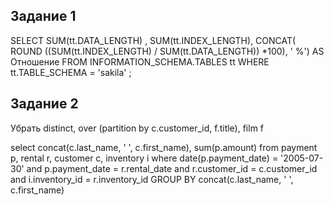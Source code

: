 ## Задание 1
SELECT  SUM(tt.DATA_LENGTH) , SUM(tt.INDEX_LENGTH), CONCAT(  ROUND ((SUM(tt.INDEX_LENGTH) / SUM(tt.DATA_LENGTH)) *100), ' %')  AS Отношение
FROM INFORMATION_SCHEMA.TABLES tt
WHERE  tt.TABLE_SCHEMA = 'sakila' ;

## Задание 2
Убрать distinct, over (partition by c.customer_id, f.title), film f

select concat(c.last_name, ' ', c.first_name), sum(p.amount)
from payment p, rental r, customer c, inventory i
where date(p.payment_date) = '2005-07-30' and p.payment_date = r.rental_date and r.customer_id = c.customer_id and i.inventory_id = r.inventory_id
GROUP BY concat(c.last_name, ' ', c.first_name)
